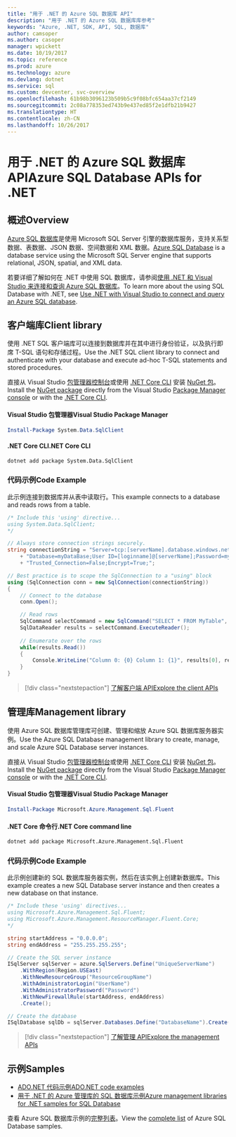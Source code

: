 ```yaml
---
title: "用于 .NET 的 Azure SQL 数据库 API"
description: "用于 .NET 的 Azure SQL 数据库库参考"
keywords: "Azure, .NET, SDK, API, SQL, 数据库"
author: camsoper
ms.author: casoper
manager: wpickett
ms.date: 10/19/2017
ms.topic: reference
ms.prod: azure
ms.technology: azure
ms.devlang: dotnet
ms.service: sql
ms.custom: devcenter, svc-overview
ms.openlocfilehash: 61b98b3096123b509b5c9f08bfc654aa37cf2149
ms.sourcegitcommit: 2c08a778353ed743b9e437ed85f2e1dfb21b9427
ms.translationtype: HT
ms.contentlocale: zh-CN
ms.lasthandoff: 10/26/2017
---
```

# <a name="azure-sql-database-apis-for-net"></a><span data-ttu-id="e199e-104">用于 .NET 的 Azure SQL 数据库 API</span><span class="sxs-lookup"><span data-stu-id="e199e-104">Azure SQL Database APIs for .NET</span></span>

## <a name="overview"></a><span data-ttu-id="e199e-105">概述</span><span class="sxs-lookup"><span data-stu-id="e199e-105">Overview</span></span>

<span data-ttu-id="e199e-106">[Azure SQL 数据库](https://docs.microsoft.com/azure/sql-database/sql-database-technical-overview)是使用 Microsoft SQL Server 引擎的数据库服务，支持关系型数据、表数据、JSON 数据、空间数据和 XML 数据。</span><span class="sxs-lookup"><span data-stu-id="e199e-106">[Azure SQL Database](https://docs.microsoft.com/azure/sql-database/sql-database-technical-overview) is a database service using the Microsoft SQL Server engine that supports relational, JSON, spatial, and XML data.</span></span> 

<span data-ttu-id="e199e-107">若要详细了解如何在 .NET 中使用 SQL 数据库，请参阅[使用 .NET 和 Visual Studio 来连接和查询 Azure SQL 数据库](https://docs.microsoft.com/azure/sql-database/sql-database-connect-query-dotnet-visual-studio)。</span><span class="sxs-lookup"><span data-stu-id="e199e-107">To learn more about the using SQL Database with .NET, see [Use .NET with Visual Studio to connect and query an Azure SQL database](https://docs.microsoft.com/azure/sql-database/sql-database-connect-query-dotnet-visual-studio).</span></span>

## <a name="client-library"></a><span data-ttu-id="e199e-108">客户端库</span><span class="sxs-lookup"><span data-stu-id="e199e-108">Client library</span></span>

<span data-ttu-id="e199e-109">使用 .NET SQL 客户端库可以连接到数据库并在其中进行身份验证，以及执行即席 T-SQL 语句和存储过程。</span><span class="sxs-lookup"><span data-stu-id="e199e-109">Use the .NET SQL client library to connect and authenticate with your database and execute ad-hoc T-SQL statements and stored procedures.</span></span>

<span data-ttu-id="e199e-110">直接从 Visual Studio [包管理器控制台](https://docs.microsoft.com/nuget/tools/package-manager-console)或使用 [.NET Core CLI](https://docs.microsoft.com/dotnet/core/tools/dotnet-add-package) 安装 [NuGet 包]( https://www.nuget.org/packages/System.Data.SqlClient)。</span><span class="sxs-lookup"><span data-stu-id="e199e-110">Install the [NuGet package]( https://www.nuget.org/packages/System.Data.SqlClient) directly from the Visual Studio [Package Manager console](https://docs.microsoft.com/nuget/tools/package-manager-console) or with the [.NET Core CLI](https://docs.microsoft.com/dotnet/core/tools/dotnet-add-package).</span></span>

#### <a name="visual-studio-package-manager"></a><span data-ttu-id="e199e-111">Visual Studio 包管理器</span><span class="sxs-lookup"><span data-stu-id="e199e-111">Visual Studio Package Manager</span></span>

```powershell
Install-Package System.Data.SqlClient
```

#### <a name="net-core-cli"></a><span data-ttu-id="e199e-112">.NET Core CLI</span><span class="sxs-lookup"><span data-stu-id="e199e-112">.NET Core CLI</span></span>

```bash
dotnet add package System.Data.SqlClient
```

### <a name="code-example"></a><span data-ttu-id="e199e-113">代码示例</span><span class="sxs-lookup"><span data-stu-id="e199e-113">Code Example</span></span>

<span data-ttu-id="e199e-114">此示例连接到数据库并从表中读取行。</span><span class="sxs-lookup"><span data-stu-id="e199e-114">This example connects to a database and reads rows from a table.</span></span>

```csharp
/* Include this 'using' directive...
using System.Data.SqlClient;
*/

// Always store connection strings securely. 
string connectionString = "Server=tcp:[serverName].database.windows.net;" 
    + "Database=myDataBase;User ID=[loginname]@[serverName];Password=myPassword;"
    + "Trusted_Connection=False;Encrypt=True;";

// Best practice is to scope the SqlConnection to a "using" block
using (SqlConnection conn = new SqlConnection(connectionString))
{
    // Connect to the database
    conn.Open();

    // Read rows
    SqlCommand selectCommand = new SqlCommand("SELECT * FROM MyTable", conn);
    SqlDataReader results = selectCommand.ExecuteReader();
    
    // Enumerate over the rows
    while(results.Read())
    {
        Console.WriteLine("Column 0: {0} Column 1: {1}", results[0], results[1]);
    }
}
```

> [!div class="nextstepaction"]
> [<span data-ttu-id="e199e-115">了解客户端 API</span><span class="sxs-lookup"><span data-stu-id="e199e-115">Explore the client APIs</span></span>](/dotnet/api/overview/azure/sql/client)

## <a name="management-library"></a><span data-ttu-id="e199e-116">管理库</span><span class="sxs-lookup"><span data-stu-id="e199e-116">Management library</span></span>

<span data-ttu-id="e199e-117">使用 Azure SQL 数据库管理库可创建、管理和缩放 Azure SQL 数据库服务器实例。</span><span class="sxs-lookup"><span data-stu-id="e199e-117">Use the Azure SQL Database management library to create, manage, and scale Azure SQL Database server instances.</span></span>

<span data-ttu-id="e199e-118">直接从 Visual Studio [包管理器控制台](https://docs.microsoft.com/nuget/tools/package-manager-console)或使用 [.NET Core CLI](https://docs.microsoft.com/dotnet/core/tools/dotnet-add-package) 安装 [NuGet 包](https://www.nuget.org/packages/Microsoft.Azure.Management.Sql.Fluent/)。</span><span class="sxs-lookup"><span data-stu-id="e199e-118">Install the [NuGet package](https://www.nuget.org/packages/Microsoft.Azure.Management.Sql.Fluent/) directly from the Visual Studio [Package Manager console](https://docs.microsoft.com/nuget/tools/package-manager-console) or with the [.NET Core CLI](https://docs.microsoft.com/dotnet/core/tools/dotnet-add-package).</span></span>

#### <a name="visual-studio-package-manager"></a><span data-ttu-id="e199e-119">Visual Studio 包管理器</span><span class="sxs-lookup"><span data-stu-id="e199e-119">Visual Studio Package Manager</span></span>

```powershell
Install-Package Microsoft.Azure.Management.Sql.Fluent
``` 

#### <a name="net-core-command-line"></a><span data-ttu-id="e199e-120">.NET Core 命令行</span><span class="sxs-lookup"><span data-stu-id="e199e-120">.NET Core command line</span></span>

```bash
dotnet add package Microsoft.Azure.Management.Sql.Fluent
```

### <a name="code-example"></a><span data-ttu-id="e199e-121">代码示例</span><span class="sxs-lookup"><span data-stu-id="e199e-121">Code Example</span></span>

<span data-ttu-id="e199e-122">此示例创建新的 SQL 数据库服务器实例，然后在该实例上创建新数据库。</span><span class="sxs-lookup"><span data-stu-id="e199e-122">This example creates a new SQL Database server instance and then creates a new database on that instance.</span></span>

```csharp
/* Include these 'using' directives...
using Microsoft.Azure.Management.Sql.Fluent;
using Microsoft.Azure.Management.ResourceManager.Fluent.Core;
*/

string startAddress = "0.0.0.0";
string endAddress = "255.255.255.255";

// Create the SQL server instance
ISqlServer sqlServer = azure.SqlServers.Define("UniqueServerName")
    .WithRegion(Region.USEast)
    .WithNewResourceGroup("ResourceGroupName")
    .WithAdministratorLogin("UserName")
    .WithAdministratorPassword("Password")
    .WithNewFirewallRule(startAddress, endAddress)
    .Create();

// Create the database
ISqlDatabase sqlDb = sqlServer.Databases.Define("DatabaseName").Create();
```

> [!div class="nextstepaction"]
> [<span data-ttu-id="e199e-123">了解管理 API</span><span class="sxs-lookup"><span data-stu-id="e199e-123">Explore the management APIs</span></span>](/dotnet/api/overview/azure/sql/management)

## <a name="samples"></a><span data-ttu-id="e199e-124">示例</span><span class="sxs-lookup"><span data-stu-id="e199e-124">Samples</span></span>

- [<span data-ttu-id="e199e-125">ADO.NET 代码示例</span><span class="sxs-lookup"><span data-stu-id="e199e-125">ADO.NET code examples</span></span>](/dotnet/framework/data/adonet/ado-net-code-examples)
- [<span data-ttu-id="e199e-126">用于 .NET 的 Azure 管理库的 SQL 数据库示例</span><span class="sxs-lookup"><span data-stu-id="e199e-126">Azure management libraries for .NET samples for SQL Database</span></span>](/dotnet/azure/dotnet-sdk-azure-sql-database-samples)

<span data-ttu-id="e199e-127">查看 Azure SQL 数据库示例的[完整列表](https://azure.microsoft.com/en-us/resources/samples/?platform=dotnet&term=sql+database)。</span><span class="sxs-lookup"><span data-stu-id="e199e-127">View the [complete list](https://azure.microsoft.com/en-us/resources/samples/?platform=dotnet&term=sql+database) of Azure SQL Database samples.</span></span>

